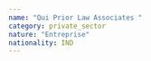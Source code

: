 ```yaml
---
name: "Qui Prior Law Associates "
category: private_sector
nature: "Entreprise"
nationality: IND
---
```

    